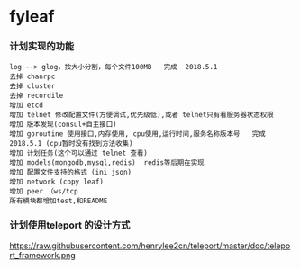 # fyleaf


### 计划实现的功能
    log --> glog，按大小分割，每个文件100MB   完成  2018.5.1
    去掉 chanrpc
    去掉 cluster
    去掉 recordile
    增加 etcd
    增加 telnet 修改配置文件(方便调试,优先级低),或者 telnet只有看服务器状态权限
    增加 版本发现(consul+自主接口)
    增加 goroutine 使用接口,内存使用, cpu使用,运行时间,服务名称版本号   完成  2018.5.1 (cpu暂时没有找到方法收集)
    增加 计划任务(这个可以通过 telnet 查看)
    增加 models(mongodb,mysql,redis)  redis等后期在实现
    增加 配置文件支持的格式 (ini json)
    增加 network (copy leaf)
    增加 peer （ws/tcp
    所有模块都增加test,和README


### 计划使用teleport 的设计方式
https://raw.githubusercontent.com/henrylee2cn/teleport/master/doc/teleport_framework.png

